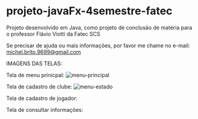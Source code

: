 # projeto-javaFx-4semestre-fatec
Projeto desenvolvido em Java, como projeto de conclusão de matéria para o professor Flávio Viotti da Fatec SCS


Se precisar de ajuda ou mais informações, por favor me chame no e-mail: michel.brito.9699@gmail.com


IMAGENS DAS TELAS:

Tela de menu prinicpal:
![menu-principal](https://user-images.githubusercontent.com/81880139/175065516-1013c206-23be-40c8-9dd7-bf938b3f8e52.png)


Tela de cadastro de clube:
![menu-estado](https://user-images.githubusercontent.com/81880139/175066568-2d80381c-c9a9-4bfa-9cc0-e1cecf8bfb1f.png)


Tela de cadastro de jogador:


Tela de consultar informações:





